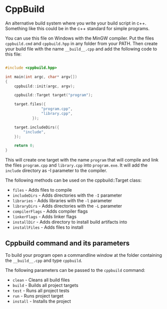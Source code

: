 # CppBuild

An alternative build system where you write your build script in c++. Something like this could be in the c++ standard for simple programs.

You can use this file on Windows with the MinGW compiler. Put the files ``cppbuild.cmd`` and ``cppbuild.hpp`` in any folder from your PATH. Then create your build file with the name ``__build__.cpp`` and add the following code to this file:

```c++

#include <cppbuild.hpp>

int main(int argc, char* argv[])
{
    cppbuild::init(argc, argv);

    cppbuild::Target target("program");

    target.files({
                "program.cpp",
                "library.cpp",
            });

    target.includeDirs({
        "include",
    });

    return 0;
}

```

This will create one target with the name ``program`` that will compile and link the files ``program.cpp`` and ``library.cpp`` into ``program.exe``. It will add the ``include`` directory as -I parameter to the compiler.

The following methods can be used on the cppbuild::Target class:

* ``files`` - Adds files to compile
* ``includeDirs`` - Adds directories with the ``-I`` parameter
* ``libraries`` - Adds libraries with the ``-l`` parameter
* ``libraryDirs`` - Adds directories with the ``-L`` parameter
* ``compilerFlags`` - Adds compiler flags
* ``linkerFlags`` - Adds linker flags
* ``installDir`` - Adds directory to install build artifacts into
* ``installFiles`` - Adds files to install

## Cppbuild command and its parameters

To build your program open a commandline window at the folder containing the ``__build__.cpp`` and type ``cppbuild``.

The following parameters can be passed to the ``cppbuild`` command:

* ``clean`` - Cleans all build files
* ``build`` - Builds all project targets
* ``test`` - Runs all project tests
* ``run`` - Runs project target
* ``install`` - Installs the project
